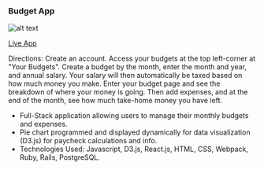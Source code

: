 ### Budget App

![alt text](http://g.recordit.co/nEHma6mcQK.gif)

[Live App](https://donnguyenbudgetapp.herokuapp.com/)

Directions:
Create an account.
Access your budgets at the top left-corner at "Your Budgets".
Create a budget by the month, enter the month and year, and annual salary. Your salary will then automatically be taxed based on how much money you make.
Enter your budget page and see the breakdown of where your money is going.
Then add expenses, and at the end of the month, see how much take-home money you have left.

- Full-Stack application allowing users to manage their monthly budgets and expenses.
- Pie chart programmed and displayed dynamically for data visualization (D3.js) for paycheck calculations and info.
- Technologies Used: Javascript, D3.js, React.js, HTML, CSS, Webpack, Ruby, Rails, PostgreSQL.			